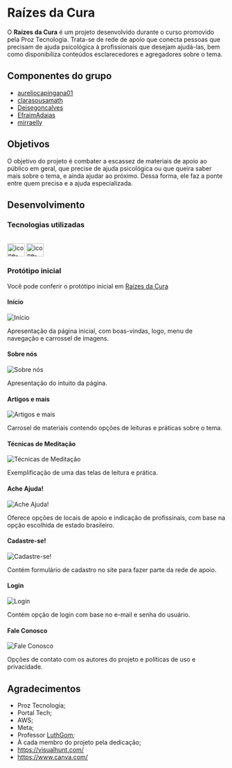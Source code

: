 # Raízes da Cura

O **Raízes da Cura** é um projeto desenvolvido durante o curso promovido pela Proz Tecnologia. 
Trata-se de rede de apoio que conecta pessoas que precisam de ajuda psicológica à profissionais que desejam ajudá-las, 
bem como disponibiliza conteúdos esclarecedores e agregadores sobre o tema. 

## Componentes do grupo

* [aureliocapingana01](https://github.com/aureliocapingana01)
* [clarasousamath](https://github.com/clarasousamath)
* [Deisegoncalves](https://github.com/Deisegoncalves)
* [EfraimAdaias](https://github.com/EfraimAdaias)  
* [mirraelly](https://github.com/mirraelly)

## Objetivos

O objetivo do projeto é combater a escassez de materiais de apoio ao público em geral, 
que precise de ajuda psicológica ou que queira saber mais sobre o tema, e ainda ajudar ao próximo.
Dessa forma, ele faz a ponte entre quem precisa e a ajuda especializada. 

## Desenvolvimento

### Tecnologias utilizadas

<div style="display: inline_block"><br>
  <img align="center" alt="icone-HTML" height="30" width="40" src="https://raw.githubusercontent.com/devicons/devicon/master/icons/html5/html5-original.svg">
  <img align="center" alt="icone-CSS" height="30" width="40" src="https://raw.githubusercontent.com/devicons/devicon/master/icons/css3/css3-original.svg">
  <!-- <img align="center" alt="icone-Js" height="30" width="40" src="https://raw.githubusercontent.com/devicons/devicon/master/icons/javascript/javascript-plain.svg"> -->
</div>

### Protótipo inicial 

Você pode conferir o protótipo inicial em [Raízes da Cura](https://mentesa.my.canva.site/)

#### Início

![Início](imagens/1-home.png)

Apresentação da página inicial, com boas-vindas, logo, menu de navegação e carrossel de imagens.

#### Sobre nós

![Sobre nós](imagens/2-sobre-nos.png)

Apresentação do intuito da página.

#### Artigos e mais

![Artigos e mais](imagens/3-artigos-e-mais.png)

Carrosel de materiais contendo opções de leituras e práticas sobre o tema.

#### Técnicas de Meditação

![Técnicas de Meditação](imagens/4-tecnicas-de-meditacao.png)

Exemplificação de uma das telas de leitura e prática. 

#### Ache Ajuda!

![Ache Ajuda!](imagens/5-ache-ajuda.png)

Oferece opções de locais de apoio e indicação de profissinais, com base na opção escolhida de estado brasileiro.

#### Cadastre-se!

![Cadastre-se!](imagens/6-cadastre-se.png)

Contém formulário de cadastro no site para fazer parte da rede de apoio.

#### Login

![Login](imagens/7-login.png)

Contém opção de login com base no e-mail e senha do usuário.

#### Fale Conosco

![Fale Conosco](imagens/8-fale-conosco.png)

Opções de contato com os autores do projeto e políticas de uso e privacidade.

## Agradecimentos

* Proz Tecnologia;
* Portal Tech;
* AWS;
* Meta;
* Professor [LuthGom](https://github.com/LuthGom);
* À cada membro do projeto pela dedicação;
* https://visualhunt.com/
* https://www.canva.com/